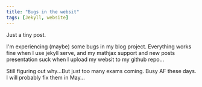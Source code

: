 ```yaml
---
title: "Bugs in the websit"
tags: [Jekyll, website]
---
```

Just a tiny post.

I'm experiencing (maybe) some bugs in my blog project. Everything works fine when I use jekyll serve, and my mathjax support and new posts presentation suck when I upload my websit to my github repo...

Still figuring out why...But just too many exams coming. Busy AF these days.  I will probably fix them in May...